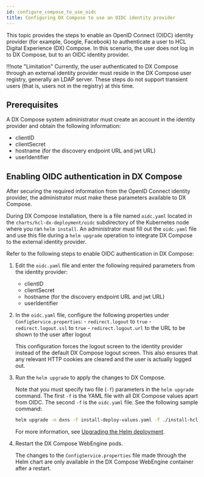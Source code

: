 ```yaml
---
id: configure_compose_to_use_oidc
title: Configuring DX Compose to use an OIDC identity provider
---
```


This topic provides the steps to enable an OpenID Connect (OIDC) identity provider (for example, Google, Facebook) to authenticate a user to HCL Digital Experience (DX) Compose. In this scenario, the user does not log in to DX Compose, but to an OIDC identity provider.

!!!note "Limitation"
    Currently, the user authenticated to DX Compose through an external identity provider must reside in the DX Compose user registry, generally an LDAP server. These steps do not support transient users (that is, users not in the registry) at this time.

## Prerequisites

A DX Compose system administrator must create an account in the identity provider and obtain the following information:

- clientID
- clientSecret
- hostname (for the discovery endpoint URL and jwt URL)
- userIdentifier

## Enabling OIDC authentication in DX Compose

After securing the required information from the OpenID Connect identity provider, the administrator must make these parameters available to DX Compose.

During DX Compose installation, there is a file named `oidc.yaml` located in the `charts/hcl-dx-deployment/oidc` subdirectory of the Kubernetes node where you ran `helm install`. An administrator must fill out the `oidc.yaml` file and use this file during a `helm upgrade` operation to integrate DX Compose to the external identity provider.

Refer to the following steps to enable OIDC authentication in DX Compose:

1. Edit the `oidc.yaml` file and enter the following required parameters from the identity provider:
    - clientID
    - clientSecret
    - hostname (for the discovery endpoint URL and jwt URL)
    - userIdentifier

2. In the `oidc.yaml` file, configure the following properties under `ConfigService.properties`:
          - `redirect.logout` to `true`
          - `redirect.logout.ssl` to `true`
          - `redirect.logout.url` to the URL to be shown to the user after logout

    This configuration forces the logout screen to the identity provider instead of the default DX Compose logout screen. This also ensures that any relevant HTTP cookies are cleared and the user is actually logged out.

3. Run the `helm upgrade` to apply the changes to DX Compose.

    Note that you must specify two file (`-f`) parameters in the `helm upgrade` command. The first `-f` is the YAML file with all DX Compose values apart from OIDC. The second `-f` is the `oidc.yaml` file. See the following sample command:

    ```sh
    helm upgrade -n dxns -f install-deploy-values.yaml -f ./install-hcl-dx-deployment/oidc/oidc.yaml dx-deployment ./install-hcl-dx-deployment
    ```

    For more information, see [Upgrading the Helm deployment](../working_with_compose/helm_upgrade_values.md).

4. Restart the DX Compose WebEngine pods.

    The changes to the `ConfigService.properties` file made through the Helm chart are only available in the DX Compose WebEngine container after a restart.
